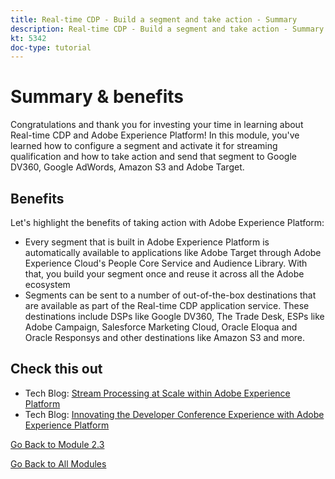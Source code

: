 ```yaml
---
title: Real-time CDP - Build a segment and take action - Summary
description: Real-time CDP - Build a segment and take action - Summary
kt: 5342
doc-type: tutorial
---
```

# Summary & benefits

Congratulations and thank you for investing your time in learning about Real-time CDP and Adobe Experience Platform! 
In this module, you've learned how to configure a segment and activate it for streaming qualification and how to take action and send that segment to Google DV360, Google AdWords, Amazon S3 and Adobe Target. 

## Benefits

Let's highlight the benefits of taking action with Adobe Experience Platform:

- Every segment that is built in Adobe Experience Platform is automatically available to applications like Adobe Target through Adobe Experience Cloud's People Core Service and Audience Library. With that, you build your segment once and reuse it across all the Adobe ecosystem
- Segments can be sent to a number of out-of-the-box destinations that are available as part of the Real-time CDP application service. These destinations include DSPs like Google DV360, The Trade Desk, ESPs like Adobe Campaign, Salesforce Marketing Cloud, Oracle Eloqua and Oracle Responsys and other destinations like Amazon S3 and more.

## Check this out

- Tech Blog: [Stream Processing at Scale within Adobe Experience Platform](https://medium.com/adobetech/stream-processing-at-scale-within-adobe-experience-platform-909ed502da71)
- Tech Blog: [Innovating the Developer Conference Experience with Adobe Experience Platform](https://medium.com/adobetech/innovating-developer-conference-with-adobe-experience-platform-c8c2d1fe8d88)

[Go Back to Module 2.3](./real-time-cdp-build-a-segment-take-action.md)

[Go Back to All Modules](../../../overview.md)

